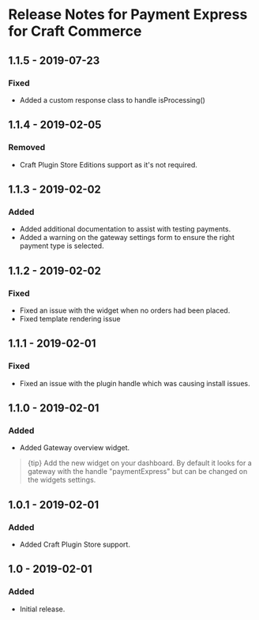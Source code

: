# Release Notes for Payment Express for Craft Commerce

## 1.1.5 - 2019-07-23
### Fixed
- Added a custom response class to handle isProcessing()

## 1.1.4 - 2019-02-05
### Removed
- Craft Plugin Store Editions support as it's not required.

## 1.1.3 - 2019-02-02
### Added
- Added additional documentation to assist with testing payments.
- Added a warning on the gateway settings form to ensure the right payment type is selected.

## 1.1.2 - 2019-02-02
### Fixed
- Fixed an issue with the widget when no orders had been placed.
- Fixed template rendering issue

## 1.1.1 - 2019-02-01
### Fixed
- Fixed an issue with the plugin handle which was causing install issues.

## 1.1.0 - 2019-02-01
### Added
- Added Gateway overview widget.
> {tip} Add the new widget on your dashboard. 
By default it looks for a gateway with the handle "paymentExpress" but can be changed on the widgets settings.

## 1.0.1 - 2019-02-01
### Added
- Added Craft Plugin Store support.

## 1.0 - 2019-02-01
### Added
- Initial release.
